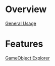 # Overview
[General Usage](https://github.com/ShinyHobo/BG3-Modders-Multitool/wiki/General-Usage)

# Features
[GameObject Explorer](https://github.com/ShinyHobo/BG3-Modders-Multitool/wiki/GameObject-Explorer)